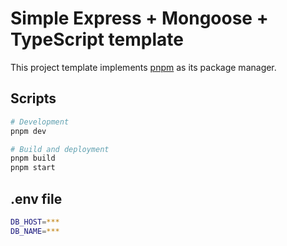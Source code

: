 # Simple Express + Mongoose + TypeScript template

This project template implements [pnpm](https://pnpm.io/) as its package manager.

## Scripts

```sh
# Development
pnpm dev

# Build and deployment
pnpm build
pnpm start
```

## .env file

```sh
DB_HOST=***
DB_NAME=***
```
